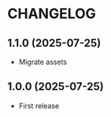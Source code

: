 CHANGELOG
=========

1.1.0 (2025-07-25)
------------------

- Migrate assets

1.0.0 (2025-07-25)
------------------

- First release
